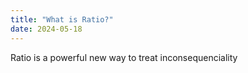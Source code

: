 ```yaml
---
title: "What is Ratio?"
date: 2024-05-18
---
```


Ratio is a powerful new way to treat inconsequenciality
